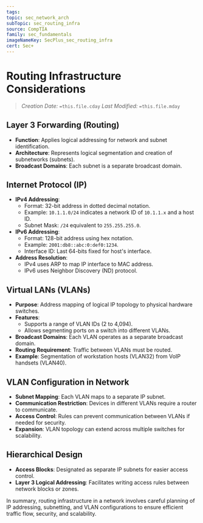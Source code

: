 ```yaml
---
tags: 
topic: sec_network_arch
subTopic: sec_routing_infra
source: CompTIA
family: sec_fundamentals
imageNameKey: SecPlus_sec_routing_infra
cert: Sec+
---
```

# Routing Infrastructure Considerations
> *Creation Date:* `=this.file.cday`
> *Last Modified:* `=this.file.mday`
## Layer 3 Forwarding (Routing)
- **Function**: Applies logical addressing for network and subnet identification.
- **Architecture**: Represents logical segmentation and creation of subnetworks (subnets).
- **Broadcast Domains**: Each subnet is a separate broadcast domain.

## Internet Protocol (IP)
- **IPv4 Addressing**: 
  - Format: 32-bit address in dotted decimal notation.
  - Example: `10.1.1.0/24` indicates a network ID of `10.1.1.x` and a host ID.
  - Subnet Mask: `/24` equivalent to `255.255.255.0`.
- **IPv6 Addressing**: 
  - Format: 128-bit address using hex notation.
  - Example: `2001:db8::abc:0:def0:1234`.
  - Interface ID: Last 64-bits fixed for host's interface.
- **Address Resolution**: 
  - IPv4 uses ARP to map IP interface to MAC address.
  - IPv6 uses Neighbor Discovery (ND) protocol.

## Virtual LANs (VLANs)
- **Purpose**: Address mapping of logical IP topology to physical hardware switches.
- **Features**: 
  - Supports a range of VLAN IDs (2 to 4,094).
  - Allows segmenting ports on a switch into different VLANs.
- **Broadcast Domains**: Each VLAN operates as a separate broadcast domain.
- **Routing Requirement**: Traffic between VLANs must be routed.
- **Example**: Segmentation of workstation hosts (VLAN32) from VoIP handsets (VLAN40).

## VLAN Configuration in Network
- **Subnet Mapping**: Each VLAN maps to a separate IP subnet.
- **Communication Restriction**: Devices in different VLANs require a router to communicate.
- **Access Control**: Rules can prevent communication between VLANs if needed for security.
- **Expansion**: VLAN topology can extend across multiple switches for scalability.

## Hierarchical Design
- **Access Blocks**: Designated as separate IP subnets for easier access control.
- **Layer 3 Logical Addressing**: Facilitates writing access rules between network blocks or zones.

In summary, routing infrastructure in a network involves careful planning of IP addressing, subnetting, and VLAN configurations to ensure efficient traffic flow, security, and scalability.
